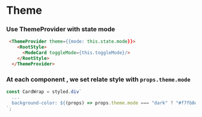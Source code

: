 # Theme

### Use ThemeProvider with state mode

```html
 <ThemeProvider theme={{mode: this.state.mode}}>
    <RootStyle>
      <ModeCard toggleMode={this.toggleMode}/>
    </RootStyle>
  </ThemeProvider>
```

### At each component , we set relate style with `props.theme.mode`

```javascript
const CardWrap = styled.div`
  ...
  background-color: ${(props) => props.theme.mode === "dark" ? "#f7fb8d" : "#f7c81c"};
`;
```
